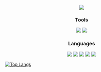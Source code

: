 <div id="header" align="center">
<!--   <img src="https://media.giphy.com/media/M9gbBd9nbDrOTu1Mqx/giphy.gif" width="100"/> -->
</div>

<div id="badges">
<p align="center">
<a href="https://www.linkedin.com/in/mohamadfahrikurniawan/"><img src="https://img.shields.io/badge/linkedin-%230077B5.svg?style=for-the-badge&logo=linkedin&logoColor=white"></a>
<!-- <a href="https://www.linkedin.com/in/rnrifai/"><img src="https://img.shields.io/badge/Instagram-%23E4405F.svg?style=for-the-badge&logo=Instagram&logoColor=white"></a> -->
<!-- <a href="https://twitter.com/rifairizqi3"><img src="https://img.shields.io/badge/Twitter-%231DA1F2.svg?style=for-the-badge&logo=Twitter&logoColor=white"></a> -->
<!-- <a href="https://medium.com/@rifai.rizqi3"><img src="https://img.shields.io/badge/Medium-12100E?style=for-the-badge&logo=medium&logoColor=white"></a> -->
</p>
</div>

<h3 align="center">Tools</h3>
<p align="center">
<img src="https://img.shields.io/badge/Linux-FCC624?style=for-the-badge&logo=linux&logoColor=black">
<!-- <img src="https://img.shields.io/badge/DigitalOcean-%230167ff.svg?style=for-the-badge&logo=digitalOcean&logoColor=white"> -->
<!-- <img src="https://img.shields.io/badge/GoogleCloud-%234285F4.svg?style=for-the-badge&logo=google-cloud&logoColor=white"> -->
<!-- <img src="https://img.shields.io/badge/AWS-%23FF9900.svg?style=for-the-badge&logo=amazon-aws&logoColor=white"> -->
<!-- <img src="https://img.shields.io/badge/terraform-%235835CC.svg?style=for-the-badge&logo=terraform&logoColor=white"> -->
<!-- <img src="https://img.shields.io/badge/ansible-%231A1918.svg?style=for-the-badge&logo=ansible&logoColor=white"> -->
<!-- <img src="https://img.shields.io/badge/docker-%230db7ed.svg?style=for-the-badge&logo=docker&logoColor=white"> -->
<!-- <img src="https://img.shields.io/badge/kubernetes-%23326ce5.svg?style=for-the-badge&logo=kubernetes&logoColor=white"> -->
<!-- <img src="https://img.shields.io/badge/jenkins-%232C5263.svg?style=for-the-badge&logo=jenkins&logoColor=white"> -->
<!-- <img src="https://img.shields.io/badge/Prometheus-E6522C?style=for-the-badge&logo=Prometheus&logoColor=white"> -->
<!-- <img src="https://img.shields.io/badge/grafana-%23F46800.svg?style=for-the-badge&logo=grafana&logoColor=white"> -->
<img src="https://img.shields.io/badge/nginx-%23009639.svg?style=for-the-badge&logo=nginx&logoColor=white">
</p>

<h3 align="center">Languages</h3>
<p align="center">
<!-- <img src="https://img.shields.io/badge/python-3670A0?style=for-the-badge&logo=python&logoColor=ffdd54"> -->
<!-- <img src="https://img.shields.io/badge/go-%2300ADD8.svg?style=for-the-badge&logo=go&logoColor=white"> -->
<img src="https://img.shields.io/badge/react-%2320232a.svg?style=for-the-badge&logo=react&logoColor=%2361DAFB">
<img src="https://img.shields.io/badge/vue.js-%2335495e.svg?style=for-the-badge&logo=vuedotjs&logoColor=%234FC08D">
<img src="https://img.shields.io/badge/Next-black?style=for-the-badge&logo=next.js&logoColor=white">
<img src="https://img.shields.io/badge/express.js-%23404d59.svg?style=for-the-badge&logo=express&logoColor=%2361DAFB">
<!-- <img src="https://img.shields.io/badge/postgres-%23316192.svg?style=for-the-badge&logo=postgresql&logoColor=white"> -->
<img src="https://img.shields.io/badge/mysql-%2300000f.svg?style=for-the-badge&logo=mysql&logoColor=white">
</p>

[![Top Langs](https://github-readme-stats.vercel.app/api/top-langs/?username=fahrikurniawan99&layout=compact%&theme=radical)](https://github.com/fahrikurniawan99/github-readme-stats)
